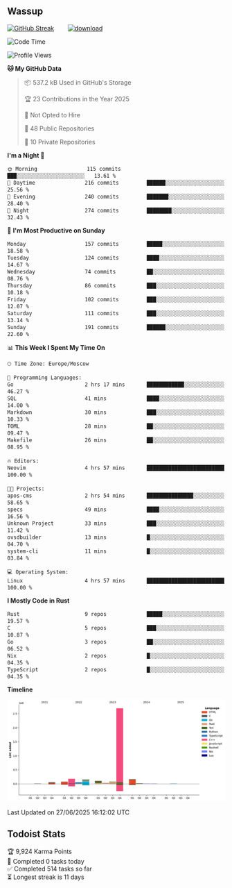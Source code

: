 ## Wassup

<!--
-->

[![GitHub Streak](http://github-readme-streak-stats.herokuapp.com?user=archeoss&theme=shades-of-purple&hide_border=true&date_format=j%20M%5B%20Y%5D)](https://git.io/streak-stats)&nbsp;&nbsp;&nbsp;&nbsp;&nbsp;&nbsp;&nbsp;&nbsp;[![download](https://user-images.githubusercontent.com/68448737/147796309-d8b65b1d-4dde-40d9-b03a-2b42aaa6cd43.jpeg)
](http://bmstu.ru/)

<!--START_SECTION:waka-->
![Code Time](http://img.shields.io/badge/Code%20Time-3%2C971%20hrs%2056%20mins-blue)

![Profile Views](http://img.shields.io/badge/Profile%20Views-0-blue)

**🐱 My GitHub Data** 

> 📦 537.2 kB Used in GitHub's Storage 
 > 
> 🏆 23 Contributions in the Year 2025
 > 
> 🚫 Not Opted to Hire
 > 
> 📜 48 Public Repositories 
 > 
> 🔑 10 Private Repositories 
 > 
**I'm a Night 🦉** 

```text
🌞 Morning                115 commits         ███░░░░░░░░░░░░░░░░░░░░░░   13.61 % 
🌆 Daytime                216 commits         ██████░░░░░░░░░░░░░░░░░░░   25.56 % 
🌃 Evening                240 commits         ███████░░░░░░░░░░░░░░░░░░   28.40 % 
🌙 Night                  274 commits         ████████░░░░░░░░░░░░░░░░░   32.43 % 
```
📅 **I'm Most Productive on Sunday** 

```text
Monday                   157 commits         █████░░░░░░░░░░░░░░░░░░░░   18.58 % 
Tuesday                  124 commits         ████░░░░░░░░░░░░░░░░░░░░░   14.67 % 
Wednesday                74 commits          ██░░░░░░░░░░░░░░░░░░░░░░░   08.76 % 
Thursday                 86 commits          ███░░░░░░░░░░░░░░░░░░░░░░   10.18 % 
Friday                   102 commits         ███░░░░░░░░░░░░░░░░░░░░░░   12.07 % 
Saturday                 111 commits         ███░░░░░░░░░░░░░░░░░░░░░░   13.14 % 
Sunday                   191 commits         ██████░░░░░░░░░░░░░░░░░░░   22.60 % 
```


📊 **This Week I Spent My Time On** 

```text
🕑︎ Time Zone: Europe/Moscow

💬 Programming Languages: 
Go                       2 hrs 17 mins       ████████████░░░░░░░░░░░░░   46.27 % 
SQL                      41 mins             ████░░░░░░░░░░░░░░░░░░░░░   14.00 % 
Markdown                 30 mins             ███░░░░░░░░░░░░░░░░░░░░░░   10.33 % 
TOML                     28 mins             ██░░░░░░░░░░░░░░░░░░░░░░░   09.47 % 
Makefile                 26 mins             ██░░░░░░░░░░░░░░░░░░░░░░░   08.95 % 

🔥 Editors: 
Neovim                   4 hrs 57 mins       █████████████████████████   100.00 % 

🐱‍💻 Projects: 
apos-cms                 2 hrs 54 mins       ███████████████░░░░░░░░░░   58.65 % 
specs                    49 mins             ████░░░░░░░░░░░░░░░░░░░░░   16.56 % 
Unknown Project          33 mins             ███░░░░░░░░░░░░░░░░░░░░░░   11.42 % 
ovsdbuilder              13 mins             █░░░░░░░░░░░░░░░░░░░░░░░░   04.70 % 
system-cli               11 mins             █░░░░░░░░░░░░░░░░░░░░░░░░   03.84 % 

💻 Operating System: 
Linux                    4 hrs 57 mins       █████████████████████████   100.00 % 
```

**I Mostly Code in Rust** 

```text
Rust                     9 repos             █████░░░░░░░░░░░░░░░░░░░░   19.57 % 
C                        5 repos             ███░░░░░░░░░░░░░░░░░░░░░░   10.87 % 
Go                       3 repos             ██░░░░░░░░░░░░░░░░░░░░░░░   06.52 % 
Nix                      2 repos             █░░░░░░░░░░░░░░░░░░░░░░░░   04.35 % 
TypeScript               2 repos             █░░░░░░░░░░░░░░░░░░░░░░░░   04.35 % 
```



**Timeline**

![Lines of Code chart](https://raw.githubusercontent.com/archeoss/archeoss/master/assets/bar_graph.png)


 Last Updated on 27/06/2025 16:12:02 UTC
<!--END_SECTION:waka-->

## Todoist Stats

<!-- TODO-IST:START -->
🏆  9,924 Karma Points           
🌸  Completed 0 tasks today           
✅  Completed 514 tasks so far           
⏳  Longest streak is 11 days
<!-- TODO-IST:END -->

